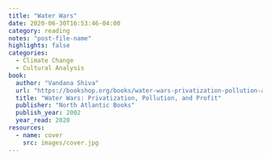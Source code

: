 ```yaml
---
title: "Water Wars"
date: 2020-06-30T16:53:46-04:00
category: reading
notes: "post-file-name"
highlights: false
categories:
  - Climate Change
  - Cultural Analysis
book:
  author: "Vandana Shiva"
  url: "https://bookshop.org/books/water-wars-privatization-pollution-and-profit-9781623170721/9781623170721"
  title: "Water Wars: Privatization, Pollution, and Profit"
  publisher: "North Atlantic Books"
  publish_year: 2002
  year_read: 2020
resources:
  - name: cover
    src: images/cover.jpg
---
```


